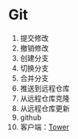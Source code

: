 # Git

1. 提交修改
2. 撤销修改
3. 创建分支
4. 切换分支
5. 合并分支
6. 推送到远程仓库
7. 从远程仓库克隆
8. 从远程仓库更新
9. github
10. 客户端：[Tower](https://www.git-tower.com/)

